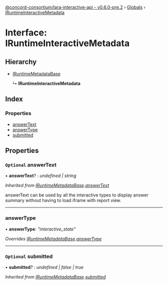 [@concord-consortium/lara-interactive-api - v0.6.0-pre.2](../README.md) › [Globals](../globals.md) › [IRuntimeInteractiveMetadata](iruntimeinteractivemetadata.md)

# Interface: IRuntimeInteractiveMetadata

## Hierarchy

* [IRuntimeMetadataBase](iruntimemetadatabase.md)

  ↳ **IRuntimeInteractiveMetadata**

## Index

### Properties

* [answerText](iruntimeinteractivemetadata.md#optional-answertext)
* [answerType](iruntimeinteractivemetadata.md#answertype)
* [submitted](iruntimeinteractivemetadata.md#optional-submitted)

## Properties

### `Optional` answerText

• **answerText**? : *undefined | string*

*Inherited from [IRuntimeMetadataBase](iruntimemetadatabase.md).[answerText](iruntimemetadatabase.md#optional-answertext)*

answerText can be used by all the interactive types to display answer summary without having to load iframe
with report view.

___

###  answerType

• **answerType**: *"interactive_state"*

*Overrides [IRuntimeMetadataBase](iruntimemetadatabase.md).[answerType](iruntimemetadatabase.md#answertype)*

___

### `Optional` submitted

• **submitted**? : *undefined | false | true*

*Inherited from [IRuntimeMetadataBase](iruntimemetadatabase.md).[submitted](iruntimemetadatabase.md#optional-submitted)*
